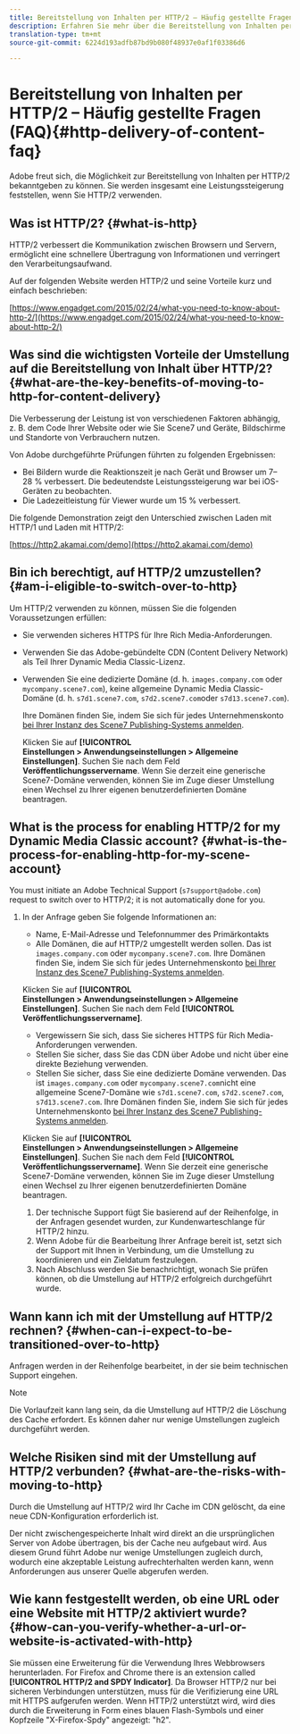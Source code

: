 ```yaml
---
title: Bereitstellung von Inhalten per HTTP/2 – Häufig gestellte Fragen (FAQ)
description: Erfahren Sie mehr über die Bereitstellung von Inhalten per HTTP/2.
translation-type: tm+mt
source-git-commit: 6224d193adfb87bd9b080f48937e0af1f03386d6

---
```



# Bereitstellung von Inhalten per HTTP/2 – Häufig gestellte Fragen (FAQ){#http-delivery-of-content-faq}

Adobe freut sich, die Möglichkeit zur Bereitstellung von Inhalten per HTTP/2 bekanntgeben zu können. Sie werden insgesamt eine Leistungssteigerung feststellen, wenn Sie HTTP/2 verwenden.

## Was ist HTTP/2? {#what-is-http}

HTTP/2 verbessert die Kommunikation zwischen Browsern und Servern, ermöglicht eine schnellere Übertragung von Informationen und verringert den Verarbeitungsaufwand.

Auf der folgenden Website werden HTTP/2 und seine Vorteile kurz und einfach beschrieben:

[https://www.engadget.com/2015/02/24/what-you-need-to-know-about-http-2/](https://www.engadget.com/2015/02/24/what-you-need-to-know-about-http-2/)

## Was sind die wichtigsten Vorteile der Umstellung auf die Bereitstellung von Inhalt über HTTP/2? {#what-are-the-key-benefits-of-moving-to-http-for-content-delivery}

Die Verbesserung der Leistung ist von verschiedenen Faktoren abhängig, z. B. dem Code Ihrer Website oder wie Sie Scene7 und Geräte, Bildschirme und Standorte von Verbrauchern nutzen.

Von Adobe durchgeführte Prüfungen führten zu folgenden Ergebnissen:

* Bei Bildern wurde die Reaktionszeit je nach Gerät und Browser um 7–28 % verbessert. Die bedeutendste Leistungssteigerung war bei iOS-Geräten zu beobachten.
* Die Ladezeitleistung für Viewer wurde um 15 % verbessert.

Die folgende Demonstration zeigt den Unterschied zwischen Laden mit HTTP/1 und Laden mit HTTP/2:

[https://http2.akamai.com/demo](https://http2.akamai.com/demo)

## Bin ich berechtigt, auf HTTP/2 umzustellen? {#am-i-eligible-to-switch-over-to-http}

Um HTTP/2 verwenden zu können, müssen Sie die folgenden Voraussetzungen erfüllen:

* Sie verwenden sicheres HTTPS für Ihre Rich Media-Anforderungen.
* Verwenden Sie das Adobe-gebündelte CDN (Content Delivery Network) als Teil Ihrer Dynamic Media Classic-Lizenz.
* Verwenden Sie eine dedizierte Domäne (d. h. `images.company.com` oder `mycompany.scene7.com`), keine allgemeine Dynamic Media Classic-Domäne (d. h. `s7d1.scene7.com`, `s7d2.scene7.com`oder `s7d13.scene7.com`).

   Ihre Domänen finden Sie, indem Sie sich für jedes Unternehmenskonto [bei Ihrer Instanz des Scene7 Publishing-Systems anmelden](https://www.adobe.com/marketing-cloud/experience-manager/scene7-login.html).

    Klicken Sie auf **[!UICONTROL Einstellungen > Anwendungseinstellungen > Allgemeine Einstellungen]**.  Suchen Sie nach dem Feld **Veröffentlichungsservername**.  Wenn Sie derzeit eine generische Scene7-Domäne verwenden, können Sie im Zuge dieser Umstellung einen Wechsel zu Ihrer eigenen benutzerdefinierten Domäne beantragen. 

## What is the process for enabling HTTP/2 for my Dynamic Media Classic account? {#what-is-the-process-for-enabling-http-for-my-scene-account}

You must initiate an Adobe Technical Support (`s7support@adobe.com`) request to switch over to HTTP/2; it is not automatically done for you.

1. In der Anfrage geben Sie folgende Informationen an:

   * Name, E-Mail-Adresse und Telefonnummer des Primärkontakts
   * Alle Domänen, die auf HTTP/2 umgestellt werden sollen. Das ist `images.company.com` oder `mycompany.scene7.com`.
   Ihre Domänen finden Sie, indem Sie sich für jedes Unternehmenskonto [bei Ihrer Instanz des Scene7 Publishing-Systems anmelden](https://www.adobe.com/marketing-cloud/experience-manager/scene7-login.html).

    Klicken Sie auf **[!UICONTROL Einstellungen > Anwendungseinstellungen > Allgemeine Einstellungen]**.  Suchen Sie nach dem Feld **[!UICONTROL Veröffentlichungsservername]**.  

   * Vergewissern Sie sich, dass Sie sicheres HTTPS für Rich Media-Anforderungen verwenden.
   * Stellen Sie sicher, dass Sie das CDN über Adobe und nicht über eine direkte Beziehung verwenden.
   * Stellen Sie sicher, dass Sie eine dedizierte Domäne verwenden. Das ist `images.company.com` oder `mycompany.scene7.com`nicht eine allgemeine Scene7-Domäne wie `s7d1.scene7.com`, `s7d2.scene7.com`, `s7d13.scene7.com`.
   Ihre Domänen finden Sie, indem Sie sich für jedes Unternehmenskonto [bei Ihrer Instanz des Scene7 Publishing-Systems anmelden](https://www.adobe.com/marketing-cloud/experience-manager/scene7-login.html).

    Klicken Sie auf **[!UICONTROL Einstellungen > Anwendungseinstellungen > Allgemeine Einstellungen]**.  Suchen Sie nach dem Feld **[!UICONTROL Veröffentlichungsservername]**.  Wenn Sie derzeit eine generische Scene7-Domäne verwenden, können Sie im Zuge dieser Umstellung einen Wechsel zu Ihrer eigenen benutzerdefinierten Domäne beantragen. 

   1. Der technische Support fügt Sie basierend auf der Reihenfolge, in der Anfragen gesendet wurden, zur Kundenwarteschlange für HTTP/2 hinzu.
   1. Wenn Adobe für die Bearbeitung Ihrer Anfrage bereit ist, setzt sich der Support mit Ihnen in Verbindung, um die Umstellung zu koordinieren und ein Zieldatum festzulegen.
   1. Nach Abschluss werden Sie benachrichtigt, wonach Sie prüfen können, ob die Umstellung auf HTTP/2 erfolgreich durchgeführt wurde.



## Wann kann ich mit der Umstellung auf HTTP/2 rechnen? {#when-can-i-expect-to-be-transitioned-over-to-http}

Anfragen werden in der Reihenfolge bearbeitet, in der sie beim technischen Support eingehen.

>[!NOTE]
>
>Die Vorlaufzeit kann lang sein, da die Umstellung auf HTTP/2 die Löschung des Cache erfordert. Es können daher nur wenige Umstellungen zugleich durchgeführt werden.

## Welche Risiken sind mit der Umstellung auf HTTP/2 verbunden? {#what-are-the-risks-with-moving-to-http}

Durch die Umstellung auf HTTP/2 wird Ihr Cache im CDN gelöscht, da eine neue CDN-Konfiguration erforderlich ist.

Der nicht zwischengespeicherte Inhalt wird direkt an die ursprünglichen Server von Adobe übertragen, bis der Cache neu aufgebaut wird. Aus diesem Grund führt Adobe nur wenige Umstellungen zugleich durch, wodurch eine akzeptable Leistung aufrechterhalten werden kann, wenn Anforderungen aus unserer Quelle abgerufen werden.

## Wie kann festgestellt werden, ob eine URL oder eine Website mit HTTP/2 aktiviert wurde? {#how-can-you-verify-whether-a-url-or-website-is-activated-with-http}

Sie müssen eine Erweiterung für die Verwendung Ihres Webbrowsers herunterladen. For Firefox and Chrome there is an extension called **[!UICONTROL HTTP/2 and SPDY Indicator]**. Da Browser HTTP/2 nur bei sicheren Verbindungen unterstützen, muss für die Verifizierung eine URL mit HTTPS aufgerufen werden. Wenn HTTP/2 unterstützt wird, wird dies durch die Erweiterung in Form eines blauen Flash-Symbols und einer Kopfzeile &quot;X-Firefox-Spdy&quot; angezeigt: &quot;h2&quot;.
